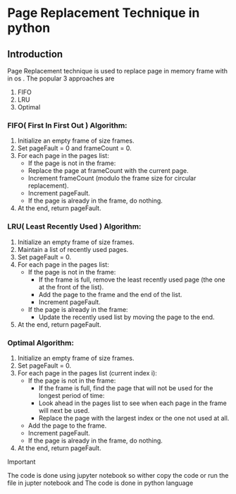 # Page Replacement Technique in python

## Introduction

Page Replacement technique is used to replace page in memory frame with in os .
The popular 3 approaches are

1. FIFO
2. LRU
3. Optimal

### FIFO( First In First Out ) Algorithm:

1. Initialize an empty frame of size frames.
2. Set pageFault = 0 and frameCount = 0.
3. For each page in the pages list:
   - If the page is not in the frame:
   - Replace the page at frameCount with the current page.
   - Increment frameCount (modulo the frame size for circular replacement).
   - Increment pageFault.
   - If the page is already in the frame, do nothing.
4. At the end, return pageFault.

### LRU( Least Recently Used ) Algorithm:

1. Initialize an empty frame of size frames.
2. Maintain a list of recently used pages.
3. Set pageFault = 0.
4. For each page in the pages list:
   - If the page is not in the frame:
     - If the frame is full, remove the least recently used page (the one at the front of the list).
     - Add the page to the frame and the end of the list.
     - Increment pageFault.
   - If the page is already in the frame:
     - Update the recently used list by moving the page to the end.
5. At the end, return pageFault.

### Optimal Algorithm:

1. Initialize an empty frame of size frames.
2. Set pageFault = 0.
3. For each page in the pages list (current index i):
   - If the page is not in the frame:
     - If the frame is full, find the page that will not be used for the longest period of time:
     - Look ahead in the pages list to see when each page in the frame will next be used.
     - Replace the page with the largest index or the one not used at all.
   - Add the page to the frame.
   - Increment pageFault.
   - If the page is already in the frame, do nothing.
4. At the end, return pageFault.

> [!IMPORTANT]
> The code is done using jupyter notebook so wither copy the code or run the file in jupter notebook and
> The code is done in python language 
